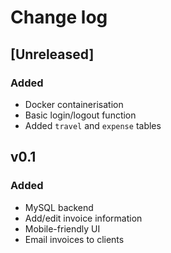 # Change log

## [Unreleased]

### Added

- Docker containerisation
- Basic login/logout function
- Added `travel` and `expense` tables

## v0.1

### Added

- MySQL backend
- Add/edit invoice information
- Mobile-friendly UI
- Email invoices to clients
